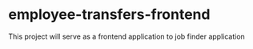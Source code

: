 # employee-transfers-frontend
This project will serve as a frontend application to job finder application

